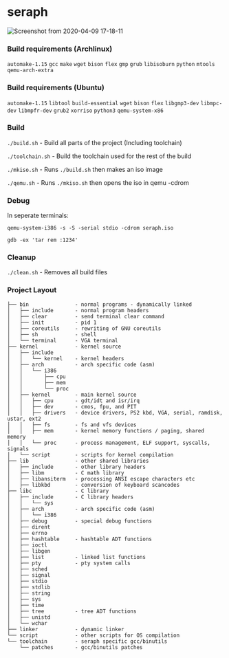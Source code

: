 # seraph

![Screenshot from 2020-04-09 17-18-11](https://user-images.githubusercontent.com/5243610/78879842-0ddd4500-7a87-11ea-8dbb-ace2b1790205.png)

### Build requirements (Archlinux)
`automake-1.15`
`gcc`
`make`
`wget`
`bison`
`flex`
`gmp`
`grub`
`libisoburn`
`python`
`mtools`
`qemu-arch-extra`

### Build requirements (Ubuntu)
`automake-1.15`
`libtool`
`build-essential`
`wget`
`bison`
`flex`
`libgmp3-dev`
`libmpc-dev`
`libmpfr-dev`
`grub2`
`xorriso`
`python3`
`qemu-system-x86`

### Build
`./build.sh` - Build all parts of the project (Including toolchain)

`./toolchain.sh` - Build the toolchain used for the rest of the build

`./mkiso.sh` - Runs `./build.sh` then makes an iso image

`./qemu.sh` - Runs `./mkiso.sh` then opens the iso in qemu -cdrom

### Debug
In seperate terminals:

`qemu-system-i386 -s -S -serial stdio -cdrom seraph.iso`

`gdb -ex 'tar rem :1234'` 

### Cleanup
`./clean.sh` - Removes all build files

### Project Layout
```
├── bin               - normal programs - dynamically linked  
│   ├── include       - normal program headers  
│   ├── clear         - send terminal clear command
│   ├── init          - pid 1
│   ├── coreutils     - rewriting of GNU coreutils
│   ├── sh            - shell  
│   └── terminal      - VGA terminal  
├── kernel            - kernel source  
│   ├── include       
│   │   └── kernel    - kernel headers
│   ├── arch          - arch specific code (asm)  
│   │   └── i386  
│   │       ├── cpu  
│   │       ├── mem  
│   │       └── proc  
│   ├── kernel        - main kernel source  
│   │   ├── cpu       - gdt/idt and isr/irq  
│   │   ├── dev       - cmos, fpu, and PIT  
│   │   ├── drivers   - device drivers, PS2 kbd, VGA, serial, ramdisk, ustar, ext2  
│   │   ├── fs        - fs and vfs devices  
│   │   ├── mem       - kernel memory functions / paging, shared memory  
│   │   └── proc      - process management, ELF support, syscalls, signals  
│   └── script        - scripts for kernel compilation  
├── lib               - other shared libraries 
│   ├── include       - other library headers
│   ├── libm          - C math library 
│   ├── libansiterm   - processing ANSI escape characters etc
│   ├── libkbd        - conversion of keyboard scancodes
├── libc              - C library  
│   ├── include       - C library headers  
│   │   └── sys  
│   ├── arch          - arch specific code (asm)  
│   │   └── i386  
│   ├── debug         - special debug functions  
│   ├── dirent
│   ├── errno  
│   ├── hashtable     - hashtable ADT functions  
│   ├── ioctl  
│   ├── libgen   
│   ├── list          - linked list functions  
│   ├── pty           - pty system calls  
│   ├── sched  
│   ├── signal  
│   ├── stdio  
│   ├── stdlib  
│   ├── string  
│   ├── sys  
│   ├── time
│   ├── tree          - tree ADT functions  
│   ├── unistd
│   └── wchar 
├── linker            - dynamic linker  
└── script            - other scripts for OS compilation  
└── toolchain         - seraph specific gcc/binutils  
    └── patches       - gcc/binutils patches  
```
